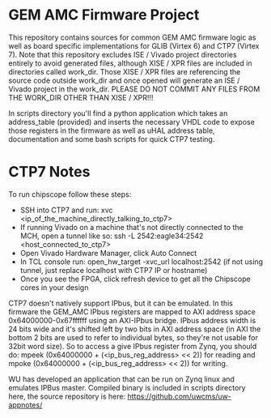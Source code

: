 GEM AMC Firmware Project
========================

This repository contains sources for common GEM AMC firmware logic as well as board specific implementations for GLIB (Virtex 6) and CTP7 (Virtex 7).
Note that this repository excludes ISE / Vivado project directories entirely to avoid generated files, although XISE / XPR files are included in directories called work_dir. Those XISE / XPR files are referencing the source code outside work_dir and once opened will generate an ISE / Vivado project in the work_dir. PLEASE DO NOT COMMIT ANY FILES FROM THE WORK_DIR OTHER THAN XISE / XPR!!! 

In scripts directory you'll find a python application which takes an address_table (provided) and inserts the necessary VHDL code to expose those registers in the firmware as well as uHAL address table, documentation and some bash scripts for quick CTP7 testing.

CTP7 Notes
==========

To run chipscope follow these steps:
   * SSH into CTP7 and run: xvc \<ip_of_the_machine_directly_talking_to_ctp7\>
   * If running Vivado on a machine that's not directly connected to the MCH, open a tunnel like so: ssh -L 2542:eagle34:2542 \<host_connected_to_ctp7\>
   * Open Vivado Hardware Manager, click Auto Connect
   * In TCL console run: open_hw_target -xvc_url localhost:2542 (if not using tunnel, just replace localhost with CTP7 IP or hostname)
   * Once you see the FPGA, click refresh device to get all the Chipscope cores in your design

CTP7 doesn't natively support IPbus, but it can be emulated. In this firmware the GEM_AMC IPbus registers are mapped to AXI address space 0x64000000-0x67ffffff using an AXI-IPbus bridge. IPbus address width is 24 bits wide and it's shifted left by two bits in AXI address space (in AXI the bottom 2 bits are used to refer to individual bytes, so they're not usable for 32bit word size). So to access a give IPbus register from Zynq, you should do: mpeek (0x64000000 + (\<ip_bus_reg_address\> \<\< 2)) for reading and mpoke (0x64000000 + (\<ip_bus_reg_address\> \<\< 2)) for writing.

WU has developed an application that can be run on Zynq linux and emulates IPBus master. Compiled binary is included in scripts directory here, the source repository is here: https://github.com/uwcms/uw-appnotes/

